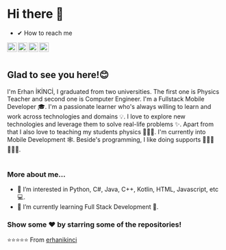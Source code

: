 # Hi there 👋
- ✔ How to reach me

<a href="https://twitter.com/erhanikinci">
  <img align="left" alt="Erhan's Twitter" width="22px" src="https://cdn.jsdelivr.net/npm/simple-icons@v3/icons/twitter.svg" />
</a>

<a href="https://www.linkedin.com/in/erhan-ikinci-1a895a183/">
  <img align="left" alt="Erhan's Linkdein" width="22px" src="https://cdn.jsdelivr.net/npm/simple-icons@v3/icons/linkedin.svg" />
</a>
<a href="https://github.com/erhanikinci">
  <img align="left" alt="Erhan's Github" width="22px" src="https://cdn.jsdelivr.net/npm/simple-icons@v3/icons/github.svg" />
</a>

<a href="mailto:erhanikinci61@gmail.com">
  <img align="left" alt="Erhan's Mail" width="22px" src="https://cdn.jsdelivr.net/npm/simple-icons@3.2.0/icons/gmail.svg" />
</a>

<br />
<br />


## Glad to see you here!😊 
I'm Erhan İKİNCİ, I graduated from two universities. The first one is Physics Teacher and second one is Computer Engineer. I'm a Fullstack Mobile Developer 🎓. 
I'm a passionate learner who's always willing to learn and work across technologies and domains 💡.
I love to explore new technologies and leverage them to solve real-life problems ✨. Apart from that I also love to teaching my students physics 👨🏻‍💻.
I'm currently into Mobile Development 🕸️. Beside's programming, I like doing supports 🏃⛹️‍♂️🏋🏼‍♂️.
<br />
<br />

### More about me...

- 👀 I’m interested in Python, C#, Java, C++, Kotlin, HTML, Javascript, etc 💻.
- 🌱 I’m currently learning Full Stack Development 🚀.


### Show some ❤️ by starring some of the repositories!

⭐️⭐️⭐️⭐️⭐️ From [erhanikinci](https://github.com/erhanikinci?tab=repositories)
<!---
erhanikinci/erhanikinci is a ✨ special ✨ repository because its `README.md` (this file) appears on your GitHub profile.
You can click the Preview link to take a look at your changes.
--->

